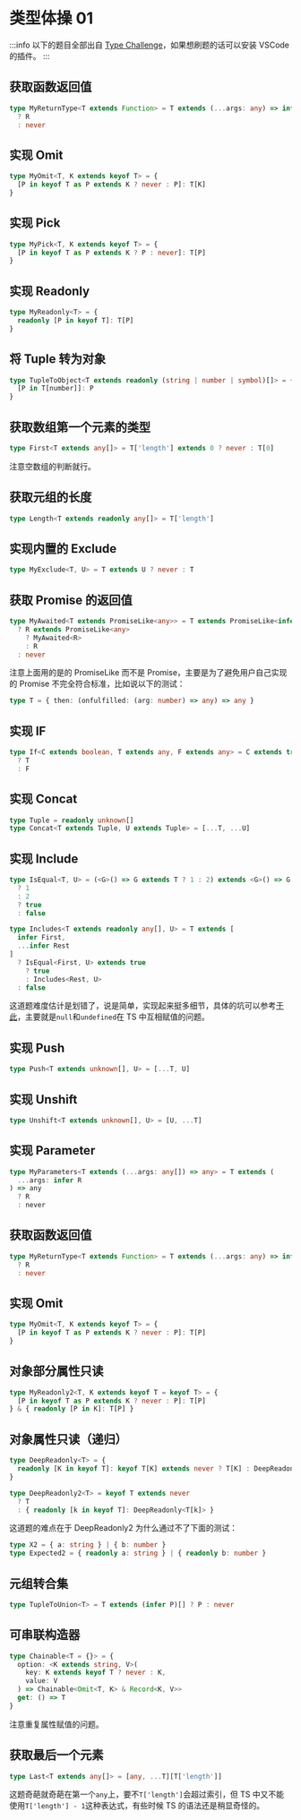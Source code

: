 # 类型体操 01

:::info
以下的题目全部出自 [Type Challenge](https://github.com/type-challenges/type-challenges)，如果想刷题的话可以安装 VSCode 的插件。
:::

## 获取函数返回值

```ts
type MyReturnType<T extends Function> = T extends (...args: any) => infer R
  ? R
  : never
```

## 实现 Omit

```ts
type MyOmit<T, K extends keyof T> = {
  [P in keyof T as P extends K ? never : P]: T[K]
}
```

## 实现 Pick

```ts
type MyPick<T, K extends keyof T> = {
  [P in keyof T as P extends K ? P : never]: T[P]
}
```

## 实现 Readonly

```ts
type MyReadonly<T> = {
  readonly [P in keyof T]: T[P]
}
```

## 将 Tuple 转为对象

```ts
type TupleToObject<T extends readonly (string | number | symbol)[]> = {
  [P in T[number]]: P
}
```

## 获取数组第一个元素的类型

```ts
type First<T extends any[]> = T['length'] extends 0 ? never : T[0]
```

注意空数组的判断就行。

## 获取元组的长度

```ts
type Length<T extends readonly any[]> = T['length']
```

## 实现内置的 Exclude

```ts
type MyExclude<T, U> = T extends U ? never : T
```

## 获取 Promise 的返回值

```ts
type MyAwaited<T extends PromiseLike<any>> = T extends PromiseLike<infer R>
  ? R extends PromiseLike<any>
    ? MyAwaited<R>
    : R
  : never
```

注意上面用的是的 PromiseLike 而不是 Promise，主要是为了避免用户自己实现的 Promise 不完全符合标准，比如说以下的测试：

```ts
type T = { then: (onfulfilled: (arg: number) => any) => any }
```

## 实现 IF

```ts
type If<C extends boolean, T extends any, F extends any> = C extends true
  ? T
  : F
```

## 实现 Concat

```ts
type Tuple = readonly unknown[]
type Concat<T extends Tuple, U extends Tuple> = [...T, ...U]
```

## 实现 Include

```ts
type IsEqual<T, U> = (<G>() => G extends T ? 1 : 2) extends <G>() => G extends U
  ? 1
  : 2
  ? true
  : false

type Includes<T extends readonly any[], U> = T extends [
  infer First,
  ...infer Rest
]
  ? IsEqual<First, U> extends true
    ? true
    : Includes<Rest, U>
  : false
```

这道题难度估计是划错了，说是简单，实现起来挺多细节，具体的坑可以参考[于此](https://github.com/type-challenges/type-challenges/issues/1568)，主要就是`null`和`undefined`在 TS 中互相赋值的问题。

## 实现 Push

```ts
type Push<T extends unknown[], U> = [...T, U]
```

## 实现 Unshift

```ts
type Unshift<T extends unknown[], U> = [U, ...T]
```

## 实现 Parameter

```ts
type MyParameters<T extends (...args: any[]) => any> = T extends (
  ...args: infer R
) => any
  ? R
  : never
```

## 获取函数返回值

```ts
type MyReturnType<T extends Function> = T extends (...args: any) => infer R
  ? R
  : never
```

## 实现 Omit

```ts
type MyOmit<T, K extends keyof T> = {
  [P in keyof T as P extends K ? never : P]: T[P]
}
```

## 对象部分属性只读

```ts
type MyReadonly2<T, K extends keyof T = keyof T> = {
  [P in keyof T as P extends K ? never : P]: T[P]
} & { readonly [P in K]: T[P] }
```

## 对象属性只读（递归）

```ts
type DeepReadonly<T> = {
  readonly [K in keyof T]: keyof T[K] extends never ? T[K] : DeepReadonly<T[K]>
}

type DeepReadonly2<T> = keyof T extends never
  ? T
  : { readonly [k in keyof T]: DeepReadonly<T[k]> }
```

这道题的难点在于 DeepReadonly2 为什么通过不了下面的测试：

```ts
type X2 = { a: string } | { b: number }
type Expected2 = { readonly a: string } | { readonly b: number }
```

## 元组转合集

```ts
type TupleToUnion<T> = T extends (infer P)[] ? P : never
```

## 可串联构造器

```ts
type Chainable<T = {}> = {
  option: <K extends string, V>(
    key: K extends keyof T ? never : K,
    value: V
  ) => Chainable<Omit<T, K> & Record<K, V>>
  get: () => T
}
```

注意重复属性赋值的问题。

## 获取最后一个元素

```ts
type Last<T extends any[]> = [any, ...T][T['length']]
```

这题奇葩就奇葩在第一个`any`上，要不`T['length']`会超过索引，但 TS 中又不能使用`T['length'] - 1`这种表达式，有些时候 TS 的语法还是稍显奇怪的。
